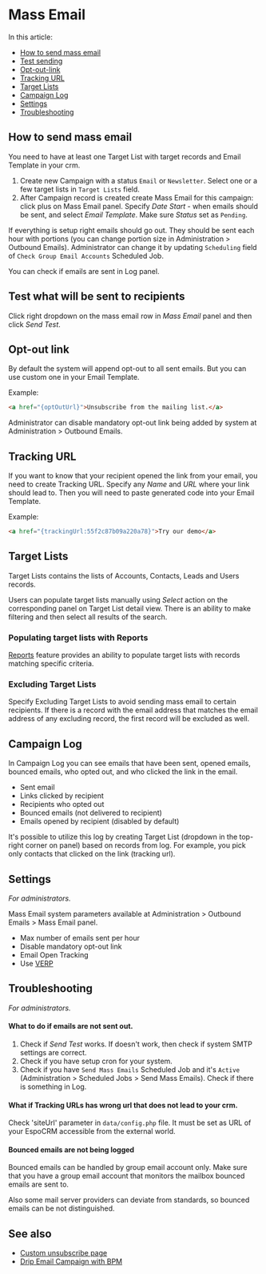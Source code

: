 # Mass Email

In this article:

* [How to send mass email](#how-to-send-mass-email)
* [Test sending](#test-what-will-be-sent-to-recipients)
* [Opt-out-link](#opt-out-link)
* [Tracking URL](#tracking-url)
* [Target Lists](#target-lists)
* [Campaign Log](#campaign-log)
* [Settings](#settings)
* [Troubleshooting](#troubleshooting)

## How to send mass email

You need to have at least one Target List with target records and Email Template in your crm.

1. Create new Campaign with a status `Email` or `Newsletter`. Select one or a few target lists in `Target Lists` field.
2. After Campaign record is created create Mass Email for this campaign: click plus on Mass Email panel. Specify _Date Start_ - when emails should be sent, and select _Email Template_. Make sure _Status_ set as `Pending`.

If everything is setup right emails should go out. They should be sent each hour with portions (you can change portion size in Administration > Outbound Emails). Administrator can change it by updating `Scheduling` field of `Check Group Email Accounts` Scheduled Job.

You can check if emails are sent in Log panel.

## Test what will be sent to recipients

Click right dropdown on the mass email row in _Mass Email_ panel and then click _Send Test_.

## Opt-out link

By default the system will append opt-out to all sent emails. But you can use custom one in your Email Template.

Example:
```html
<a href="{optOutUrl}">Unsubscribe from the mailing list.</a>
```

Administrator can disable mandatory opt-out link being added by system at Administration > Outbound Emails.

## Tracking URL

If you want to know that your recipient opened the link from your email, you need to create Tracking URL. Specify any _Name_
 and _URL_ where your link should lead to. Then you will need to paste generated code into your Email Template.

 Example:
 ```html
<a href="{trackingUrl:55f2c87b09a220a78}">Try our demo</a>
 ```
 
## Target Lists

Target Lists contains the lists of Accounts, Contacts, Leads and Users records. 

Users can populate target lists manually using _Select_ action on the corresponding panel on Target List detail view. There is an ability to make filtering and then select all results of the search.

### Populating target lists with Reports

[Reports](reports.md#syncing-with-target-lists) feature provides an ability to populate target lists with records matching specific criteria.

### Excluding Target Lists

Specify Excluding Target Lists to avoid sending mass email to certain recipients. If there is a record with the email address that matches the email address of any excluding record, the first record will be excluded as well.

## Campaign Log

In Campaign Log you can see emails that have been sent, opened emails, bounced emails, who opted out, and who clicked the link in the email. 

* Sent email
* Links clicked by recipient
* Recipients who opted out
* Bounced emails (not delivered to recipient)
* Emails opened by recipient (disabled by default)

It's possible to utilize this log by creating Target List (dropdown in the top-right corner on panel) based on records from log. For example, you pick only contacts that clicked on the link (tracking url).

## Settings

_For administrators._

Mass Email system parameters available at Administration > Outbound Emails > Mass Email panel.

* Max number of emails sent per hour
* Disable mandatory opt-out link
* Email Open Tracking
* Use [VERP](https://en.wikipedia.org/wiki/Variable_envelope_return_path)

## Troubleshooting

_For administrators._

#### What to do if emails are not sent out.

1. Check if _Send Test_ works. If doesn't work, then check if system SMTP settings are correct.
2. Check if you have setup cron for your system.
3. Check if you have `Send Mass Emails` Scheduled Job and it's `Active` (Administration > Scheduled Jobs > Send Mass Emails). Check if there is something in Log.


#### What if Tracking URLs has wrong url that does not lead to your crm.

Check 'siteUrl' parameter in `data/config.php` file. It must be set as URL of your EspoCRM accessible from the external world.

#### Bounced emails are not being logged

Bounced emails can be handled by group email account only. Make sure that you have a group email account that monitors the mailbox bounced emails are sent to.

Also some mail server providers can deviate from standards, so bounced emails can be not distinguished.

## See also

* [Custom unsubscribe page](https://github.com/espocrm/documentation/blob/master/development/campaign-unsubscribe-template.md)
* [Drip Email Campaign with BPM](https://github.com/espocrm/documentation/blob/master/administration/bpm-drip-email-campaign.md)
